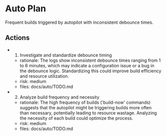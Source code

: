 # Auto Plan

Frequent builds triggered by autopilot with inconsistent debounce times.

## Actions
- 1. Investigate and standardize debounce timing
  - rationale: The logs show inconsistent debounce times ranging from 1 to 6 minutes, which may indicate a configuration issue or a bug in the debounce logic. Standardizing this could improve build efficiency and resource utilization.
  - risk: medium
  - files: docs/auto/TODO.md
- 2. Analyze build frequency and necessity
  - rationale: The high frequency of builds ('build-now' commands) suggests that the autopilot might be triggering builds more often than necessary, potentially leading to resource wastage. Analyzing the necessity of each build could optimize the process.
  - risk: medium
  - files: docs/auto/TODO.md